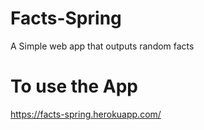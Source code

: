 # Facts-Spring
A Simple web app that outputs random facts
# To use the App
https://facts-spring.herokuapp.com/
